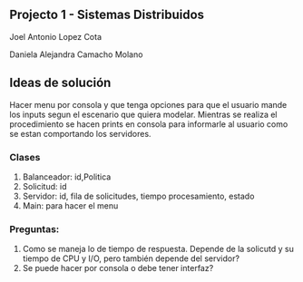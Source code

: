 ## Projecto 1 - Sistemas Distribuidos

Joel Antonio Lopez Cota

Daniela Alejandra Camacho Molano

## Ideas de solución 

Hacer menu por consola y que tenga opciones para que el usuario mande los inputs segun el escenario que quiera modelar. Mientras se realiza el procedimiento se hacen prints en consola para informarle al usuario como se estan comportando los servidores.

### Clases
1. Balanceador: id,Politica
2. Solicitud: id
3. Servidor: id, fila de solicitudes, tiempo procesamiento, estado
4. Main: para hacer el menu


### Preguntas:
1. Como se maneja lo de tiempo de respuesta. Depende de la solicutd y su tiempo de CPU y I/O, pero también depende del servidor?
2. Se puede hacer por consola o debe tener interfaz?
